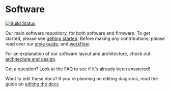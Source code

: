 # Software
[![Build Status](https://travis-ci.org/UBC-Thunderbots/Software.svg?branch=master)](https://travis-ci.org/UBC-Thunderbots/Software)

Our main software repository, for both software and firmware. To get started, please see [getting started](docs/getting-started.md). Before making *any* contributions, please read over our [style guide](docs/code-style-guide.md), and [workflow](docs/workflow.md).

For an explanation of our software layout and architecture, check out [architecture and design](docs/architecture-and-design.md).

Got a question? Look at the [FAQ](docs/faq.md) to see if it's already been answered!

Want to edit these docs? If you're planning on editing diagrams, read the guide on [editing the docs](docs/editing-the-docs.md)
